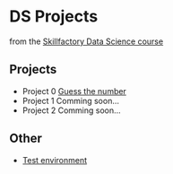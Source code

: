 # DS Projects
from the [Skillfactory Data Science course](https://skillfactory.ru/data-science)

## Projects

* Project 0 [Guess the number](https://github.com/slagovskiy/DST/tree/main/PY-8_guess-number)
* Project 1 Comming soon...
* Project 2 Comming soon...


## Other
* [Test environment](https://github.com/slagovskiy/DST/tree/main/__environment)


